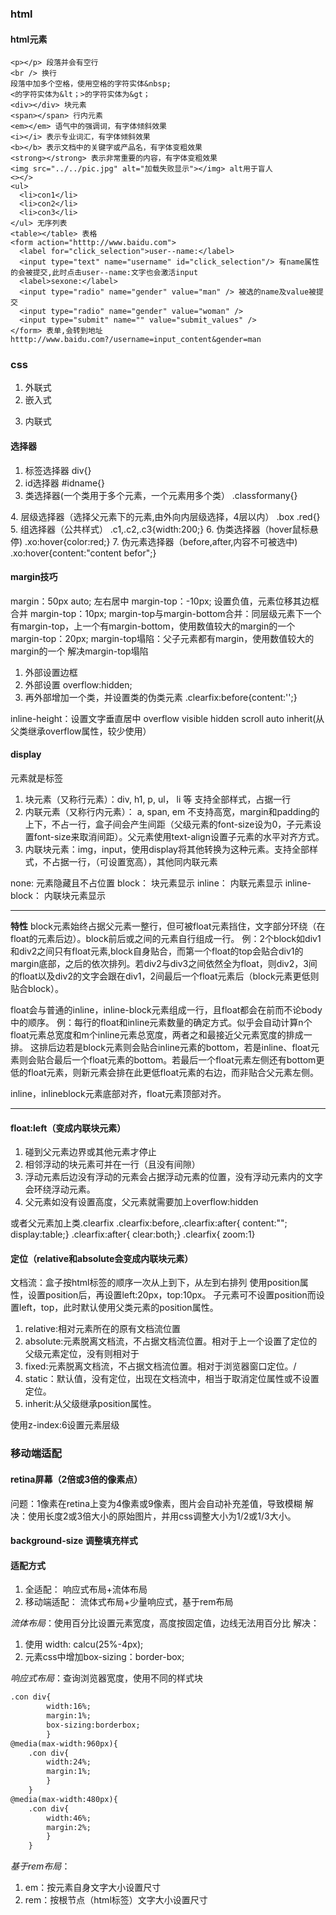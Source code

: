 ### html

#### html元素
```
<p></p> 段落并会有空行
<br /> 换行
段落中加多个空格，使用空格的字符实体&nbsp;
<的字符实体为&lt；>的字符实体为&gt；
<div></div> 块元素
<span></span> 行内元素
<em></em> 语气中的强调词，有字体倾斜效果
<i></i> 表示专业词汇，有字体倾斜效果
<b></b> 表示文档中的关键字或产品名，有字体变粗效果
<strong></strong> 表示非常重要的内容，有字体变粗效果
<img src="../../pic.jpg" alt="加载失败显示"></img> alt用于盲人
<></>
<ul>
  <li>con1</li>
  <li>con2</li>
  <li>con3</li>  
</ul> 无序列表
<table></table> 表格
<form action="htttp://www.baidu.com">
  <label for="click_selection">user--name:</label>
  <input type="text" name="username" id="click_selection"/> 有name属性的会被提交,此时点击user--name:文字也会激活input
  <label>sexone:</label>
  <input type="radio" name="gender" value="man" /> 被选的name及value被提交  
  <input type="radio" name="gender" value="woman" />
  <input type="submit" name="" value="submit_values" />  
</form> 表单,会转到地址htttp://www.baidu.com?/username=input_content&gender=man
```

### css
1. 外联式<link rel="stylesheet" type="text/css" href="css/main.css" >
2. 嵌入式
<style type="text/css">
  h1{font-size:20px;}
</style>
3. 内联式<div style="font-size:20px;"></div>

#### 选择器
1. 标签选择器 div{}
2. id选择器 #idname{}
3. 类选择器(一个类用于多个元素，一个元素用多个类） .classformany{}
<div class="cname1 cname2 cname3">
4. 层级选择器（选择父元素下的元素,由外向内层级选择，4层以内） .box .red{}
5. 组选择器（公共样式） .c1,.c2,.c3{width:200;}
6. 伪类选择器（hover鼠标悬停) .xo:hover{color:red;}
7. 伪元素选择器（before,after,内容不可被选中) .xo:hover{content:"content befor";}

#### margin技巧
margin：50px auto; 左右居中
margin-top：-10px; 设置负值，元素位移其边框合并
margin-top：10px; margin-top与margin-bottom合并：同层级元素下一个有margin-top，上一个有margin-bottom，使用数值较大的margin的一个
margin-top：20px; margin-top塌陷：父子元素都有margin，使用数值较大的margin的一个
解决margin-top塌陷
1. 外部设置边框
2. 外部设置 overflow:hidden;
3. 再外部增加一个类，并设置类的伪类元素 .clearfix:before{content:'';}

inline-height：设置文字垂直居中
overflow
visible hidden scroll auto inherit(从父类继承overflow属性，较少使用）

#### display
元素就是标签
1. 块元素（又称行元素）：div, h1, p, ul， li 等 支持全部样式，占据一行
2. 内联元素（又称行内元素）： a, span, em 不支持高宽，margin和padding的上下，不占一行，盒子间会产生间距（父级元素的font-size设为0，子元素设置font-size来取消间距）。父元素使用text-align设置子元素的水平对齐方式。
3. 内联块元素：img，input，使用display将其他转换为这种元素。支持全部样式，不占据一行，（可设置宽高），其他同内联元素

none: 元素隐藏且不占位置
block： 块元素显示
inline： 内联元素显示
inline-block： 内联块元素显示


***
**特性**
block元素始终占据父元素一整行，但可被float元素挡住，文字部分环绕（在float的元素后边）。block前后或之间的元素自行组成一行。
例：2个block如div1和div2之间只有float元素,block自身贴合，而第一个float的top会贴合div1的margin底部，之后的依次排列。若div2与div3之间依然全为float，则div2，3间的float以及div2的文字会跟在div1，2间最后一个float元素后（block元素更低则贴合block）。

float会与普通的inline，inline-block元素组成一行，且float都会在前而不论body中的顺序。
例：每行的float和inline元素数量的确定方式。似乎会自动计算n个float元素总宽度和m个inline元素总宽度，两者之和最接近父元素宽度的排成一排。
这排后边若是block元素则会贴合inline元素的bottom，若是inline、float元素则会贴合最后一个float元素的bottom。若最后一个float元素左侧还有bottom更低的float元素，则新元素会排在此更低float元素的右边，而非贴合父元素左侧。

inline，inlineblock元素底部对齐，float元素顶部对齐。

***

#### float:left（变成内联块元素）
1. 碰到父元素边界或其他元素才停止
2. 相邻浮动的块元素可并在一行（且没有间隙）
3. 浮动元素后边没有浮动的元素会占据浮动元素的位置，没有浮动元素内的文字会环绕浮动元素。
4. 父元素如没有设置高度，父元素就需要加上overflow:hidden

或者父元素加上类.clearfix
.clearfix:before,.clearfix:after{
  content:"";
  display:table;}
.clearfix:after{
  clear:both;}
.clearfix{
  zoom:1}
  
  
####  定位（relative和absolute会变成内联块元素）
文档流：盒子按html标签的顺序一次从上到下，从左到右排列
使用position属性，设置position后，再设置left:20px，top:10px。
子元素可不设置position而设置left，top，此时默认使用父类元素的position属性。
1. relative:相对元素所在的原有文档流位置
2. absolute:元素脱离文档流，不占据文档流位置。相对于上一个设置了定位的父级元素定位，没有则相对于<body>
3. fixed:元素脱离文档流，不占据文档流位置。相对于浏览器窗口定位。/
4. static：默认值，没有定位，出现在文档流中，相当于取消定位属性或不设置定位。
5. inherit:从父级继承position属性。

使用z-index:6设置元素层级


### 移动端适配
#### retina屏幕（2倍或3倍的像素点）
问题：1像素在retina上变为4像素或9像素，图片会自动补充差值，导致模糊
解决：使用长度2或3倍大小的原始图片，并用css调整大小为1/2或1/3大小。
#### background-size 调整填充样式
#### 适配方式
1. 全适配： 响应式布局+流体布局
2. 移动端适配： 流体式布局+少量响应式，基于rem布局

*流体布局*：使用百分比设置元素宽度，高度按固定值，边线无法用百分比
解决：
1. 使用 width: calcu(25%-4px);
2. 元素css中增加box-sizing：border-box;

*响应式布局*：查询浏览器宽度，使用不同的样式块
```html
.con div{
        width:16%;
        margin:1%;
        box-sizing:borderbox;
        }
@media(max-width:960px){
    .con div{
        width:24%;
        margin:1%;
        }
    }
@media(max-width:480px){
    .con div{
        width:46%;
        margin:2%;
        }
    }
```
*基于rem布局*：
1. em：按元素自身文字大小设置尺寸
2. rem：按根节点（html标签）文字大小设置尺寸
<html style="font-size:20px;">